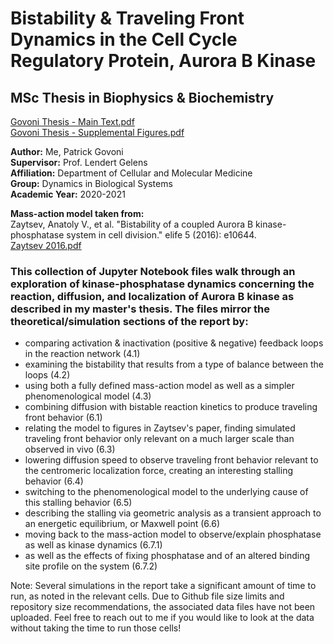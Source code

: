 # Bistability &amp; Traveling Front Dynamics in the Cell Cycle Regulatory Protein, Aurora B Kinase

## MSc Thesis in Biophysics & Biochemistry 

[Govoni Thesis - Main Text.pdf](https://github.com/pgovoni21/ABKinase-bistability-traveling-front-dynamics/files/7978798/Govoni_MSc_thesis_main_text.pdf) <br>
[Govoni Thesis - Supplemental Figures.pdf](https://github.com/pgovoni21/ABKinase-bistability-traveling-front-dynamics/files/7978800/Govoni_MSc_thesis_supp_figures.pdf)

**Author:** Me, Patrick Govoni <br>
**Supervisor:** Prof. Lendert Gelens <br>
**Affiliation:** Department of Cellular and Molecular Medicine <br>
**Group:** Dynamics in Biological Systems <br>
**Academic Year:** 2020-2021 

**Mass-action model taken from:** <br>
Zaytsev, Anatoly V., et al. "Bistability of a coupled Aurora B kinase-phosphatase system in cell division." elife 5 (2016): e10644. <br>
[Zaytsev 2016.pdf](https://github.com/pgovoni21/ABKinase-bistability-traveling-front-dynamics/files/7978806/Zaytsev.-.AB.kin-PP.cell.division.bistability.pdf)

### This collection of Jupyter Notebook files walk through an exploration of kinase-phosphatase dynamics concerning the reaction, diffusion, and localization of Aurora B kinase as described in my master's thesis. The files mirror the theoretical/simulation sections of the report by:

- comparing activation & inactivation (positive & negative) feedback loops in the reaction network (4.1)
- examining the bistability that results from a type of balance between the loops  (4.2)
- using both a fully defined mass-action model as well as a simpler phenomenological model (4.3)
- combining diffusion with bistable reaction kinetics to produce traveling front behavior (6.1)
- relating the model to figures in Zaytsev's paper, finding simulated traveling front behavior only relevant on a much larger scale than observed in vivo (6.3)
- lowering diffusion speed to observe traveling front behavior relevant to the centromeric localization force, creating an interesting stalling behavior (6.4)
- switching to the phenomenological model to the underlying cause of this stalling behavior (6.5)
- describing the stalling via geometric analysis as a transient approach to an energetic equilibrium, or Maxwell point (6.6)
- moving back to the mass-action model to observe/explain phosphatase as well as kinase dynamics (6.7.1)
- as well as the effects of fixing phosphatase and of an altered binding site profile on the system (6.7.2)

Note: Several simulations in the report take a significant amount of time to run, as noted in the relevant cells. Due to Github file size limits and repository size recommendations, the associated data files have not been uploaded. Feel free to reach out to me if you would like to look at the data without taking the time to run those cells!

